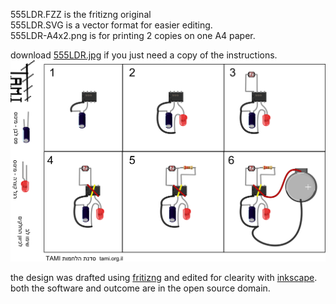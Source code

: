 



555LDR.FZZ is the fritizng original  
555LDR.SVG is a vector format for easier editing.   
555LDR-A4x2.png is for printing 2 copies on one A4 paper.   

download [555LDR.jpg](https://github.com/telavivmakers/soldering-workshop/raw/master/555LDR/555LDR.jpg) if you just need a copy of the instructions.
![555LDR.jpg](https://github.com/telavivmakers/soldering-workshop/raw/master/555LDR/555LDR.jpg)


the design was drafted using [fritizng](http://fritzing.org) and edited for clearity with [inkscape](http://inkscape.org). both the software and outcome are in the open source domain.
